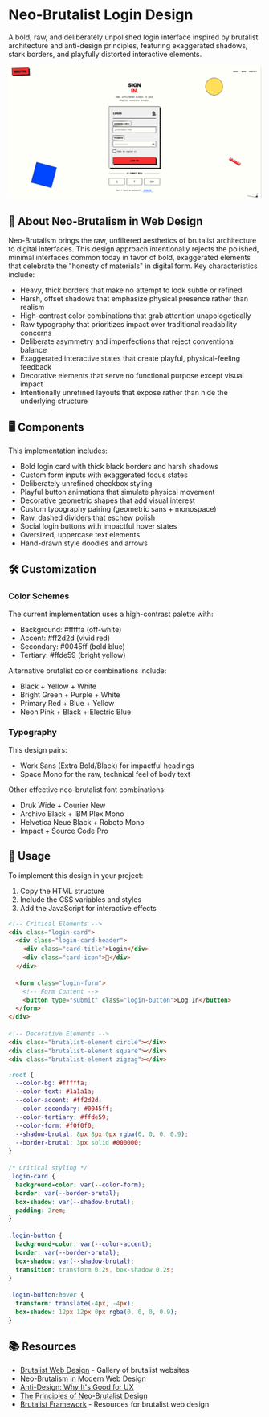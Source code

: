 # Neo-Brutalist Login Design

A bold, raw, and deliberately unpolished login interface inspired by brutalist architecture and anti-design principles, featuring exaggerated shadows, stark borders, and playfully distorted interactive elements.

<div align="center">

![Neo-Brutalist Login Preview](./assets/preview.png)

</div>

## 🧱 About Neo-Brutalism in Web Design

Neo-Brutalism brings the raw, unfiltered aesthetics of brutalist architecture to digital interfaces. This design approach intentionally rejects the polished, minimal interfaces common today in favor of bold, exaggerated elements that celebrate the "honesty of materials" in digital form. Key characteristics include:

- Heavy, thick borders that make no attempt to look subtle or refined
- Harsh, offset shadows that emphasize physical presence rather than realism
- High-contrast color combinations that grab attention unapologetically
- Raw typography that prioritizes impact over traditional readability concerns
- Deliberate asymmetry and imperfections that reject conventional balance
- Exaggerated interactive states that create playful, physical-feeling feedback
- Decorative elements that serve no functional purpose except visual impact
- Intentionally unrefined layouts that expose rather than hide the underlying structure

## 🖥️ Components

This implementation includes:

- Bold login card with thick black borders and harsh shadows
- Custom form inputs with exaggerated focus states
- Deliberately unrefined checkbox styling
- Playful button animations that simulate physical movement
- Decorative geometric shapes that add visual interest
- Custom typography pairing (geometric sans + monospace)
- Raw, dashed dividers that eschew polish
- Social login buttons with impactful hover states
- Oversized, uppercase text elements
- Hand-drawn style doodles and arrows

## 🛠️ Customization

### Color Schemes

The current implementation uses a high-contrast palette with:

- Background: #fffffa (off-white)
- Accent: #ff2d2d (vivid red)
- Secondary: #0045ff (bold blue)
- Tertiary: #ffde59 (bright yellow)

Alternative brutalist color combinations include:

- Black + Yellow + White
- Bright Green + Purple + White
- Primary Red + Blue + Yellow
- Neon Pink + Black + Electric Blue

### Typography

This design pairs:

- Work Sans (Extra Bold/Black) for impactful headings
- Space Mono for the raw, technical feel of body text

Other effective neo-brutalist font combinations:

- Druk Wide + Courier New
- Archivo Black + IBM Plex Mono
- Helvetica Neue Black + Roboto Mono
- Impact + Source Code Pro

## 🔌 Usage

To implement this design in your project:

1. Copy the HTML structure
2. Include the CSS variables and styles
3. Add the JavaScript for interactive effects

```html
<!-- Critical Elements -->
<div class="login-card">
  <div class="login-card-header">
    <div class="card-title">Login</div>
    <div class="card-icon">👤</div>
  </div>

  <form class="login-form">
    <!-- Form Content -->
    <button type="submit" class="login-button">Log In</button>
  </form>
</div>

<!-- Decorative Elements -->
<div class="brutalist-element circle"></div>
<div class="brutalist-element square"></div>
<div class="brutalist-element zigzag"></div>
```

```css
:root {
  --color-bg: #fffffa;
  --color-text: #1a1a1a;
  --color-accent: #ff2d2d;
  --color-secondary: #0045ff;
  --color-tertiary: #ffde59;
  --color-form: #f0f0f0;
  --shadow-brutal: 8px 8px 0px rgba(0, 0, 0, 0.9);
  --border-brutal: 3px solid #000000;
}

/* Critical styling */
.login-card {
  background-color: var(--color-form);
  border: var(--border-brutal);
  box-shadow: var(--shadow-brutal);
  padding: 2rem;
}

.login-button {
  background-color: var(--color-accent);
  border: var(--border-brutal);
  box-shadow: var(--shadow-brutal);
  transition: transform 0.2s, box-shadow 0.2s;
}

.login-button:hover {
  transform: translate(-4px, -4px);
  box-shadow: 12px 12px 0px rgba(0, 0, 0, 0.9);
}
```

## 📚 Resources

- [Brutalist Web Design](https://brutalistwebsites.com/) - Gallery of brutalist websites
- [Neo-Brutalism in Modern Web Design](https://hype4.academy/articles/design/neobrutalism-is-taking-over-web)
- [Anti-Design: Why It's Good for UX](https://www.nngroup.com/articles/anti-design/)
- [The Principles of Neo-Brutalist Design](https://www.smashingmagazine.com/2023/09/exploring-neobrutalism-web-design/)
- [Brutalist Framework](https://brutalist.framework.com) - Resources for brutalist web design
